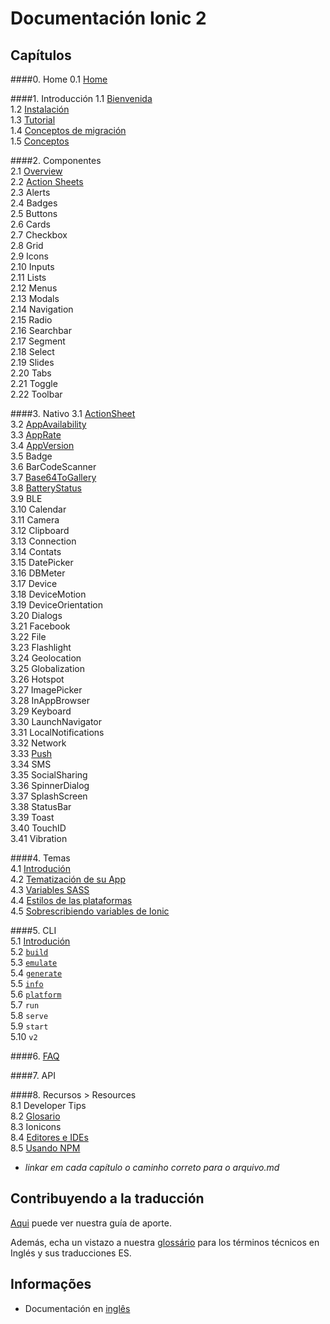 # Documentación Ionic 2


## Capítulos  

####0. Home
0.1 [Home](/chapters/00-home)

####1. Introducción
1.1 [Bienvenida](chapters/01-introduccion/01a-welcome.md)   
1.2 [Instalación](chapters/01-introduccion/01b-instalation.md)   
1.3 [Tutorial](chapters/01-introduccion/01c-tutorial.md)  
1.4 [Conceptos de migración](chapters/01-introduccion/01d-migration.md)  
1.5 [Conceptos](chapters/01-introduccion/01e-core-concepts.md)  

####2. Componentes    
2.1 [Overview](chapters/02-componentes/2a-overview.md)   
2.2 [Action Sheets](chapters/02-componentes/2b-action-sheets.md)  
2.3 Alerts  
2.4 Badges  
2.5 Buttons  
2.6 Cards  
2.7 Checkbox  
2.8 Grid  
2.9 Icons  
2.10 Inputs  
2.11 Lists  
2.12 Menus  
2.13 Modals  
2.14 Navigation  
2.15 Radio  
2.16 Searchbar  
2.17 Segment  
2.18 Select  
2.19 Slides  
2.20 Tabs  
2.21 Toggle  
2.22 Toolbar

####3. Nativo
3.1 [ActionSheet](chapters/03-nativo/3a-actionSheet.md)  
3.2 [AppAvailability](chapters/03-nativo/3b-appAvailability.md)  
3.3 [AppRate](chapters/03-nativo/3c-appRate.md)  
3.4 [AppVersion](chapters/03-nativo/3d-appVersion.md)  
3.5 Badge  
3.6 BarCodeScanner  
3.7 [Base64ToGallery](chapters/03-nativo/3g-base64togallery.md)  
3.8 [BatteryStatus](chapters/03-nativo/3h-batteryStatus.md)  
3.9 BLE  
3.10 Calendar  
3.11 Camera  
3.12 Clipboard  
3.13 Connection  
3.14 Contats  
3.15 DatePicker  
3.16 DBMeter  
3.17 Device  
3.18 DeviceMotion  
3.19 DeviceOrientation  
3.20 Dialogs  
3.21 Facebook  
3.22 File  
3.23 Flashlight  
3.24 Geolocation  
3.25 Globalization  
3.26 Hotspot  
3.27 ImagePicker  
3.28 InAppBrowser  
3.29 Keyboard  
3.30 LaunchNavigator  
3.31 LocalNotifications  
3.32 Network  
3.33 [Push](chapters/03-nativo/3v-push.md)  
3.34 SMS  
3.35 SocialSharing  
3.36 SpinnerDialog  
3.37 SplashScreen  
3.38 StatusBar  
3.39 Toast  
3.40 TouchID  
3.41 Vibration

####4. Temas  
4.1 [Introdución](chapters/04-temas/4a-intro.md)  
4.2 [Tematización de su App](chapters/04-temas/4b-theming-your-ionic-app.md)  
4.3 [Variables SASS](chapters/04-temas/4c-sass-variables.md)  
4.4 [Estilos de las plataformas](chapters/04-temas/4d-platform-vars.md)  
4.5 [Sobrescribiendo variables de Ionic](chapters/04-temas/4e-overriding-ionic-variables.md)

####5. CLI  
5.1 [Introdución](chapters/05-cli/5a-intro.md)   
5.2 [`build`](chapters/05-cli/5b-build.md)  
5.3 [`emulate`](chapters/05-cli/5c-emulate.md)  
5.4 [`generate`](chapters/05-cli/5d-generate.md)  
5.5 [`info`](chapters/05-cli/5e-info.md)  
5.6 [`platform`](chapters/05-cli/5f-platform.md)  
5.7 `run`  
5.8 `serve`  
5.9 `start`  
5.10 `v2`

####6. [FAQ](chapters/06-faq/01-faq.md)

####7. API

####8. Recursos > Resources  
8.1 Developer Tips  
8.2 [Glosario](chapters/08-recursos/08b-ionic-developer-glossary.md)  
8.3 Ionicons  
8.4 [Editores e IDEs](chapters/08-recursos/08d-editors-and-ides.md)   
8.5 [Usando NPM](chapters/08-recursos/08e-using-npm.md)  

- *linkar em cada capítulo o caminho correto para o arquivo.md*


## Contribuyendo a la traducción

[Aqui](https://github.com/joseCocodin/ionic2-docs-ES/blob/master/CONTRIBUTING.md) puede ver nuestra guía de aporte.

Además, echa un vistazo a nuestra [glossário](https://github.com/joseCocodin/ionic2-docs-ES/blob/master/glossario.md) para los términos técnicos en Inglés y sus traducciones ES.


## Informações  

* Documentación en [inglês](http://ionicframework.com/docs/v2/)
